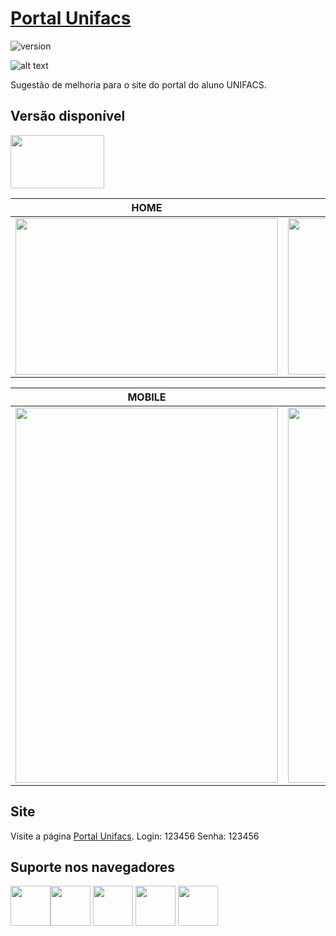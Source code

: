 # [Portal Unifacs](https://www.felipesales.com.br/unifacs)

![version](https://img.shields.io/badge/version-1.0.0-blue.svg)

![alt text](https://uploaddeimagens.com.br/images/001/970/389/original/Captura_de_Tela_2019-03-18_às_22.33.31.png "tela")

Sugestão de melhoria para o site do portal do aluno UNIFACS.

## Versão disponível

[<img src="https://upload.wikimedia.org/wikipedia/commons/thumb/2/27/PHP-logo.svg/1200px-PHP-logo.svg.png" width="150" height="85" />](http://www.php.net/)

| HOME | AVISOS |
| --- | --- |
| <img src="https://uploaddeimagens.com.br/images/001/970/391/original/Captura_de_Tela_2019-03-18_às_22.34.13.png" width="420" height="250" /> | <img src="https://uploaddeimagens.com.br/images/001/970/392/original/Captura_de_Tela_2019-03-18_às_22.34.37.png" width="420" height="250" />

| MOBILE | MENU |
| --- | --- |
| <img src="https://uploaddeimagens.com.br/images/001/970/394/original/Captura_de_Tela_2019-03-18_às_22.35.20.png" width="420" height="600" /> | <img src="https://uploaddeimagens.com.br/images/001/970/396/original/Captura_de_Tela_2019-03-18_às_22.35.37.png" width="420" height="600" />

## Site
Visite a página [Portal Unifacs](https://www.felipesales.com.br/unifacs).
Login: 123456
Senha: 123456

## Suporte nos navegadores

<img src="https://s3.amazonaws.com/creativetim_bucket/github/browser/chrome.png" width="64" height="64"><img src="https://s3.amazonaws.com/creativetim_bucket/github/browser/firefox.png" width="64" height="64"> <img src="https://s3.amazonaws.com/creativetim_bucket/github/browser/edge.png" width="64" height="64"> <img src="https://s3.amazonaws.com/creativetim_bucket/github/browser/safari.png" width="64" height="64"> <img src="https://s3.amazonaws.com/creativetim_bucket/github/browser/opera.png" width="64" height="64">
